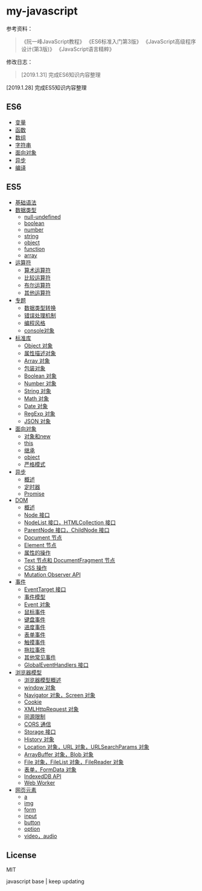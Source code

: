 # my-javascript

参考资料：
> 《阮一峰JavaScript教程》
《ES6标准入门第3版》
《JavaScript高级程序设计(第3版)》
《JavaScript语言精粹》

修改日志：
> [2019.1.31] 完成ES6知识内容整理  

[2019.1.28] 完成ES5知识内容整理

## ES6

- [变量](es6/variable.md)
- [函数](es6/function.md)
- [数组](es6/array.md)
- [字符串](es6/string.md)
- [面向对象](es6/oop.md)
- [异步](es6/async.md)
- [编译](es6/compile.md)


## ES5

- [基础语法](basic/README.md)
- [数据类型](types/README.md) 
    - [null-undefined](types/null-undefined.md)
    - [boolean](types/boolean.md)
    - [number](types/number.md)
    - [string](types/string.md)
    - [object](types/object.md)
    - [function](types/function.md)
    - [array](types/array.md)
- [运算符](operators/README.md)
    - [算术运算符](operators/arithmetic.md)
    - [比较运算符](operators/comparison.md)
    - [布尔运算符](operators/boolean.md)
    - [其他运算符](operators/priority.md)
- [专题](special/README.md)
    - [数据类型转换](special/conversion.md)
    - [错误处理机制](special/error.md)
    - [编程风格](special/style.md)
    - [console对象](special/console.md)
- [标准库](stdlib/README.md)
    - [Object 对象](stdlib/object.md)
    - [属性描述对象](stdlib/attributes.md)
    - [Array 对象](stdlib/array.md)
    - [包装对象](stdlib/wrapper.md)
    - [Boolean 对象](stdlib/boolean.md)
    - [Number 对象](stdlib/number.md)
    - [String 对象](stdlib/string.md)
    - [Math 对象](stdlib/math.md)
    - [Date 对象](stdlib/date.md)
    - [RegExp 对象](stdlib/regexp.md)
    - [JSON 对象](stdlib/json.md)
- [面向对象](oop/README.md)
    - [对象和new](oop/new.md)
    - [this](oop/this.md)
    - [继承](oop/prototype.md)
    - [object](oop/object.md)
    - [严格模式](oop/strict.md)
- [异步](async/README.md)
    - [概述](async/general.md)
    - [定时器](async/timer.md)
    - [Promise](async/promise.md)
- [DOM](dom/README.md)
    - [概述](dom/general.md)
    - [Node 接口](dom/node.md)
    - [NodeList 接口，HTMLCollection 接口](dom/nodelist.md)
    - [ParentNode 接口，ChildNode 接口](dom/parentnode.md)
    - [Document 节点](dom/document.md)
    - [Element 节点](dom/element.md)
    - [属性的操作](dom/attributes.md)
    - [Text 节点和 DocumentFragment 节点](dom/text.md)
    - [CSS 操作](dom/css.md)
    - [Mutation Observer API](dom/mutationobserver.md)
- [事件](events/README.md)
    - [EventTarget 接口](events/eventtarget.md)
    - [事件模型](events/model.md)
    - [Event 对象](events/event.md)
    - [鼠标事件](events/mouse.md)
    - [键盘事件](events/keyboard.md)
    - [进度事件](events/progress.md)
    - [表单事件](events/form.md)
    - [触摸事件](events/touch.md)
    - [拖拉事件](events/drag.md)
    - [其他常见事件](events/common.md)
    - [GlobalEventHandlers 接口](events/globaleventhandlers.md)
- [浏览器模型](bom/README.md)
    - [浏览器模型概述](bom/engine.md)
    - [window 对象](bom/window.md)
    - [Navigator 对象，Screen 对象](bom/navigator.md)
    - [Cookie](bom/cookie.md)
    - [XMLHttpRequest 对象](bom/xmlhttprequest.md)
    - [同源限制](bom/same-origin.md)
    - [CORS 通信](bom/cors.md)
    - [Storage 接口](bom/storage.md)
    - [History 对象](bom/history.md)
    - [Location 对象，URL 对象，URLSearchParams 对象](bom/location.md)
    - [ArrayBuffer 对象，Blob 对象](bom/arraybuffer.md)
    - [File 对象，FileList 对象，FileReader 对象](bom/file.md)
    - [表单，FormData 对象](bom/form.md)
    - [IndexedDB API](bom/indexeddb.md)
    - [Web Worker](bom/webworker.md)
- [网页元素](elements/README.md)
    - [a](elements/a.md)
    - [img](elements/image.md)
    - [form](elements/form.md)
    - [input](elements/input.md)
    - [button](elements/button.md)
    - [option](elements/option.md)
    - [video，audio](elements/video.md)

## License

MIT

javascript base | keep updating
